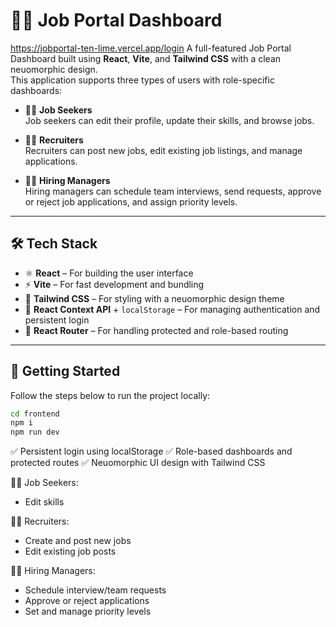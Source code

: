 # 🧑‍💼 Job Portal Dashboard
https://jobportal-ten-lime.vercel.app/login
A full-featured Job Portal Dashboard built using **React**, **Vite**, and **Tailwind CSS** with a clean neuomorphic design.  
This application supports three types of users with role-specific dashboards:

- 👨‍🎓 **Job Seekers**  
  Job seekers can edit their profile, update their skills, and browse jobs.

- 🧑‍💼 **Recruiters**  
  Recruiters can post new jobs, edit existing job listings, and manage applications.

- 🧑‍💻 **Hiring Managers**  
  Hiring managers can schedule team interviews, send requests, approve or reject job applications, and assign priority levels.

---

## 🛠️ Tech Stack

- ⚛️ **React** – For building the user interface  
- ⚡ **Vite** – For fast development and bundling  
- 🎨 **Tailwind CSS** – For styling with a neuomorphic design theme  
- 🔐 **React Context API** + `localStorage` – For managing authentication and persistent login  
- 🔁 **React Router** – For handling protected and role-based routing

---

## 🚀 Getting Started

Follow the steps below to run the project locally:

```bash
cd frontend
npm i
npm run dev
```

✅ Persistent login using localStorage
✅ Role-based dashboards and protected routes
✅ Neuomorphic UI design with Tailwind CSS

👨‍🎓 Job Seekers:
  - Edit skills
 

🧑‍💼 Recruiters:
  - Create and post new jobs
  - Edit existing job posts


🧑‍💻 Hiring Managers:
  - Schedule interview/team requests
  - Approve or reject applications
  - Set and manage priority levels

